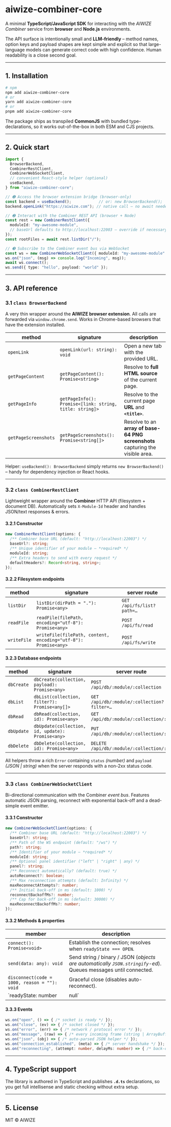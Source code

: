 # aiwize-combiner-core

A minimal **TypeScript/JavaScript SDK** for interacting with the *AIWIZE Combiner* service from **browser** and **Node.js** environments.

The API surface is intentionally small and **LLM-friendly** – method names, option keys and payload shapes are kept simple and explicit so that large-language models can generate correct code with high confidence. Human readability is a close second goal.

---

## 1. Installation

```bash
# npm
npm add aiwize-combiner-core
# or
yarn add aiwize-combiner-core
# or
pnpm add aiwize-combiner-core
```

The package ships as transpiled **CommonJS** with bundled type-declarations, so it works out-of-the-box in both ESM and CJS projects.

---

## 2. Quick start

```ts
import {
  BrowserBackend,
  CombinerRestClient,
  CombinerWebSocketClient,
  // convenient React-style helper (optional)
  useBackend,
} from "aiwize-combiner-core";

// ➊ Access the browser extension bridge (browser-only)
const backend = useBackend();            // or: new BrowserBackend();
backend.openLink("https://aiwize.com"); // native call – no await needed

// ➋ Interact with the Combiner REST API (browser + Node)
const rest = new CombinerRestClient({
  moduleId: "my-awesome-module",
  // baseUrl defaults to http://localhost:22003 – override if necessary
});
const rootFiles = await rest.listDir("/");

// ➌ Subscribe to the Combiner event bus via WebSocket
const ws = new CombinerWebSocketClient({ moduleId: "my-awesome-module" });
ws.on("json", (msg) => console.log("Incoming", msg));
await ws.connect();
ws.send({ type: "hello", payload: "world" });
```

---

## 3. API reference

### 3.1 `class BrowserBackend`

A very thin wrapper around the **AIWIZE browser extension**. All calls are forwarded via `window.chrome.send`. Works in Chrome-based browsers that have the extension installed.

| method | signature | description |
| ------ | --------- | ----------- |
| `openLink` | `openLink(url: string): void` | Open a new tab with the provided URL. |
| `getPageContent` | `getPageContent(): Promise<string>` | Resolve to **full HTML source** of the current page. |
| `getPageInfo` | `getPageInfo(): Promise<[link: string, title: string]>` | Resolve to the current page **URL** and **`<title>`**. |
| `getPageScreenshots` | `getPageScreenshots(): Promise<string[]>` | Resolve to an **array of base-64 PNG screenshots** capturing the visible area. |

Helper: `useBackend(): BrowserBackend` simply returns `new BrowserBackend()` – handy for dependency injection or React hooks.

---

### 3.2 `class CombinerRestClient`

Lightweight wrapper around the **Combiner** HTTP API (filesystem + document DB). Automatically sets `X-Module-Id` header and handles JSON/text responses & errors.

#### 3.2.1 Constructor

```ts
new CombinerRestClient(options: {
  /** Combiner base URL (default: "http://localhost:22003") */
  baseUrl?: string;
  /** Unique identifier of your module – *required* */
  moduleId: string;
  /** Extra headers to send with every request */
  defaultHeaders?: Record<string, string>;
});
```

#### 3.2.2 Filesystem endpoints

| method | signature | server route |
| ------ | --------- | ------------ |
| `listDir` | `listDir(dirPath = "."): Promise<any>` | `GET /api/fs/list?path=…` |
| `readFile` | `readFile(filePath, encoding="utf-8"): Promise<any>` | `POST /api/fs/read` |
| `writeFile` | `writeFile(filePath, content, encoding="utf-8"): Promise<any>` | `POST /api/fs/write` |

#### 3.2.3 Database endpoints

| method | signature | server route |
| ------ | --------- | ------------ |
| `dbCreate` | `dbCreate(collection, payload): Promise<any>` | `POST /api/db/:module/:collection` |
| `dbList` | `dbList(collection, filter?): Promise<any[]>` | `GET /api/db/:module/:collection?filter=…` |
| `dbRead` | `dbRead(collection, id): Promise<any>` | `GET /api/db/:module/:collection/:id` |
| `dbUpdate` | `dbUpdate(collection, id, update): Promise<any>` | `PUT /api/db/:module/:collection/:id` |
| `dbDelete` | `dbDelete(collection, id): Promise<any>` | `DELETE /api/db/:module/:collection/:id` |

All helpers throw a rich `Error` containing `status` *(number)* and `payload` *(JSON | string)* when the server responds with a non-2xx status code.

---

### 3.3 `class CombinerWebSocketClient`

Bi-directional communication with the Combiner *event bus*. Features automatic JSON parsing, reconnect with exponential back-off and a dead-simple event emitter.

#### 3.3.1 Constructor

```ts
new CombinerWebSocketClient(options: {
  /** Combiner base URL (default: "http://localhost:22003") */
  baseUrl?: string;
  /** Path of the WS endpoint (default: "/ws") */
  path?: string;
  /** Identifier of your module – *required* */
  moduleId: string;
  /** Optional panel identifier ("left" | "right" | any) */
  panel?: string;
  /** Reconnect automatically? (default: true) */
  autoReconnect?: boolean;
  /** Max reconnection attempts (default: Infinity) */
  maxReconnectAttempts?: number;
  /** Initial back-off in ms (default: 1000) */
  reconnectBackoffMs?: number;
  /** Cap for back-off in ms (default: 30000) */
  maxReconnectBackoffMs?: number;
});
```

#### 3.3.2 Methods & properties

| member | description |
| ------ | ----------- |
| `connect(): Promise<void>` | Establish the connection; resolves when `readyState === OPEN`. |
| `send(data: any): void` | Send string / binary / JSON (*objects are automatically `JSON.stringify`-ed*). Queues messages until connected.
| `disconnect(code = 1000, reason = ""): void` | Graceful close (disables auto-reconnect).
| `readyState: number | null` | Raw [`WebSocket.readyState`](https://developer.mozilla.org/en-US/docs/Web/API/WebSocket/readyState).

#### 3.3.3 Events

```ts
ws.on("open", () => { /* socket is ready */ });
ws.on("close", (ev) => { /* socket closed */ });
ws.on("error", (err) => { /* network / protocol error */ });
ws.on("message", (raw) => { /* every incoming frame (string | ArrayBuffer) */ });
ws.on("json", (obj) => { /* auto-parsed JSON helper */ });
ws.on("connection_established", (meta) => { /* server handshake */ });
ws.on("reconnecting", (attempt: number, delayMs: number) => { /* back-off info */ });
```

---

## 4. TypeScript support

The library is authored in TypeScript and publishes **`.d.ts`** declarations, so you get full intellisense and static checking without extra setup.

---

## 5. License

MIT © AIWIZE
